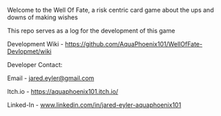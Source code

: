 Welcome to the Well Of Fate, a risk centric card game about the ups and downs of making wishes

This repo serves as a log for the development of this game

Development Wiki - https://github.com/AquaPhoenix101/WellOfFate-Devlopmet/wiki

Developer Contact:

Email - jared.eyler@gmail.com

Itch.io - https://aquaphoenix101.itch.io/

Linked-In - www.linkedin.com/in/jared-eyler-aquaphoenix101
